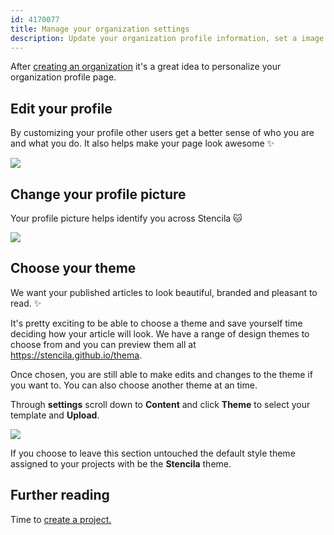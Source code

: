 ```yaml
---
id: 4170077
title: Manage your organization settings
description: Update your organization profile information, set a image and choose your project theme 
---
```


After [creating an organization](./create-an-organization.md) it's a great idea to personalize your organization profile page.

## Edit your profile
By customizing your profile other users get a better sense of who you are and what you do. It also helps make your page look awesome :sparkles:

![](http://stencila.github.io/hub/manager/snaps/org-new-profile-fields.png)

## Change your profile picture
Your profile picture helps identify you across Stencila :cat:

![](http://stencila.github.io/hub/manager/snaps/org-settings-image-form.png)

## Choose your theme
We want your published articles to look beautiful, branded and pleasant to read. :sparkles: 

It's pretty exciting to be able to choose a theme and save yourself time deciding how your article will look. We have a range of design themes to choose from and you can preview them all at https://stencila.github.io/thema. 

Once chosen, you are still able to make edits and changes to the theme if you want to. You can also choose another theme at an time. 

Through **settings** scroll down to **Content** and click **Theme** to select your template and **Upload**.  

![](http://stencila.github.io/hub/manager/snaps/org-settings-theme-field.png)

If you choose to leave this section untouched the default style theme assigned to your projects with be the **Stencila** theme. 

## Further reading

Time to [create a project.](../projects/create-a-project.md)
